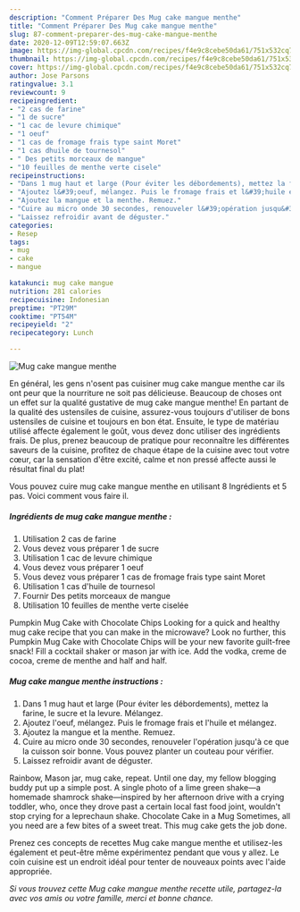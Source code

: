```yaml
---
description: "Comment Préparer Des Mug cake mangue menthe"
title: "Comment Préparer Des Mug cake mangue menthe"
slug: 87-comment-preparer-des-mug-cake-mangue-menthe
date: 2020-12-09T12:59:07.663Z
image: https://img-global.cpcdn.com/recipes/f4e9c8cebe50da61/751x532cq70/mug-cake-mangue-menthe-photo-principale-de-la-recette.jpg
thumbnail: https://img-global.cpcdn.com/recipes/f4e9c8cebe50da61/751x532cq70/mug-cake-mangue-menthe-photo-principale-de-la-recette.jpg
cover: https://img-global.cpcdn.com/recipes/f4e9c8cebe50da61/751x532cq70/mug-cake-mangue-menthe-photo-principale-de-la-recette.jpg
author: Jose Parsons
ratingvalue: 3.1
reviewcount: 9
recipeingredient:
- "2 cas de farine"
- "1 de sucre"
- "1 cac de levure chimique"
- "1 oeuf"
- "1 cas de fromage frais type saint Moret"
- "1 cas dhuile de tournesol"
- " Des petits morceaux de mangue"
- "10 feuilles de menthe verte cisele"
recipeinstructions:
- "Dans 1 mug haut et large (Pour éviter les débordements), mettez la farine, le sucre et la levure. Mélangez."
- "Ajoutez l&#39;oeuf, mélangez. Puis le fromage frais et l&#39;huile et mélangez."
- "Ajoutez la mangue et la menthe. Remuez."
- "Cuire au micro onde 30 secondes, renouveler l&#39;opération jusqu&#39;à ce que la cuisson soir bonne. Vous pouvez planter un couteau pour vérifier."
- "Laissez refroidir avant de déguster."
categories:
- Resep
tags:
- mug
- cake
- mangue

katakunci: mug cake mangue 
nutrition: 281 calories
recipecuisine: Indonesian
preptime: "PT29M"
cooktime: "PT54M"
recipeyield: "2"
recipecategory: Lunch

---
```



![Mug cake mangue menthe](https://img-global.cpcdn.com/recipes/f4e9c8cebe50da61/751x532cq70/mug-cake-mangue-menthe-photo-principale-de-la-recette.jpg)

En général, les gens n'osent pas cuisiner mug cake mangue menthe car ils ont peur que la nourriture ne soit pas délicieuse. Beaucoup de choses ont un effet sur la qualité gustative de mug cake mangue menthe! En partant de la qualité des ustensiles de cuisine, assurez-vous toujours d'utiliser de bons ustensiles de cuisine et toujours en bon état. Ensuite, le type de matériau utilisé affecte également le goût, vous devez donc utiliser des ingrédients frais. De plus, prenez beaucoup de pratique pour reconnaître les différentes saveurs de la cuisine, profitez de chaque étape de la cuisine avec tout votre cœur, car la sensation d'être excité, calme et non pressé affecte aussi le résultat final du plat!

<!--inarticleads1-->

Vous pouvez cuire mug cake mangue menthe en utilisant 8 Ingrédients et 5 pas. Voici comment vous faire il.

##### Ingrédients de mug cake mangue menthe :

1. Utilisation 2 cas de farine
1. Vous devez vous préparer 1 de sucre
1. Utilisation 1 cac de levure chimique
1. Vous devez vous préparer 1 oeuf
1. Vous devez vous préparer 1 cas de fromage frais type saint Moret
1. Utilisation 1 cas d&#39;huile de tournesol
1. Fournir  Des petits morceaux de mangue
1. Utilisation 10 feuilles de menthe verte ciselée


Pumpkin Mug Cake with Chocolate Chips Looking for a quick and healthy mug cake recipe that you can make in the microwave? Look no further, this Pumpkin Mug Cake with Chocolate Chips will be your new favorite guilt-free snack! Fill a cocktail shaker or mason jar with ice. Add the vodka, creme de cocoa, creme de menthe and half and half. 

<!--inarticleads2-->

##### Mug cake mangue menthe instructions :

1. Dans 1 mug haut et large (Pour éviter les débordements), mettez la farine, le sucre et la levure. Mélangez.
1. Ajoutez l&#39;oeuf, mélangez. Puis le fromage frais et l&#39;huile et mélangez.
1. Ajoutez la mangue et la menthe. Remuez.
1. Cuire au micro onde 30 secondes, renouveler l&#39;opération jusqu&#39;à ce que la cuisson soir bonne. Vous pouvez planter un couteau pour vérifier.
1. Laissez refroidir avant de déguster.


Rainbow, Mason jar, mug cake, repeat. Until one day, my fellow blogging buddy put up a simple post. A single photo of a lime green shake—a homemade shamrock shake—inspired by her afternoon drive with a crying toddler, who, once they drove past a certain local fast food joint, wouldn&#39;t stop crying for a leprechaun shake. Chocolate Cake in a Mug Sometimes, all you need are a few bites of a sweet treat. This mug cake gets the job done. 

<!--inarticleads1-->

<p>
Prenez ces concepts de recettes Mug cake mangue menthe et utilisez-les également et peut-être même expérimentez pendant que vous y allez. Le coin cuisine est un endroit idéal pour tenter de nouveaux points avec l'aide appropriée.
</p>

<p>
<i>Si vous trouvez cette Mug cake mangue menthe recette utile, partagez-la avec vos amis ou votre famille, merci et bonne chance.</i>
</p>
